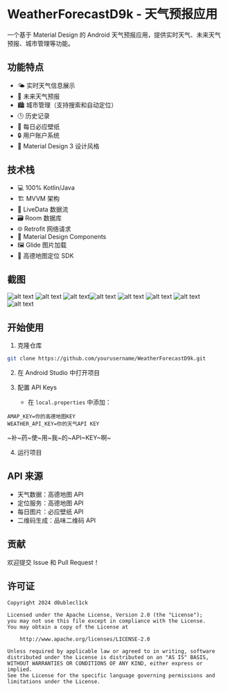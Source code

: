 # WeatherForecastD9k - 天气预报应用

一个基于 Material Design 的 Android 天气预报应用，提供实时天气、未来天气预报、城市管理等功能。

## 功能特点

- 🌤️ 实时天气信息展示
- 📅 未来天气预报
- 🏙️ 城市管理（支持搜索和自动定位）
- 🕒 历史记录
- 🎨 每日必应壁纸
- 🔒 用户账户系统
- 📱 Material Design 3 设计风格

## 技术栈

- 💻 100% Kotlin/Java
- 🏗️ MVVM 架构
- 🔄 LiveData 数据流
- 🗃️ Room 数据库
- 🌐 Retrofit 网络请求
- 🎨 Material Design Components
- 🖼️ Glide 图片加载
- 📍 高德地图定位 SDK

## 截图
![alt text](imgs/register.jpg) ![alt text](imgs/login.jpg) ![alt text](imgs/map.jpg)![alt text](imgs/Weather1.jpg)  ![alt text](imgs/Weather2.jpg) ![alt text](imgs/recommend.jpg) ![alt text](imgs/history.jpg) ![alt text](imgs/setting.jpg)

## 开始使用

1. 克隆仓库
```bash
git clone https://github.com/yourusername/WeatherForecastD9k.git
```

2. 在 Android Studio 中打开项目

3. 配置 API Keys
   - 在 `local.properties` 中添加：
```properties
AMAP_KEY=你的高德地图KEY
WEATHER_API_KEY=你的天气API KEY
```

~补~药~使~用~我~的~API~KEY~啊~

4. 运行项目

## API 来源

- 天气数据：高德地图 API
- 定位服务：高德地图 API
- 每日图片：必应壁纸 API
- 二维码生成：品味二维码 API

## 贡献

欢迎提交 Issue 和 Pull Request！

## 许可证

```
Copyright 2024 d0ublecl1ck

Licensed under the Apache License, Version 2.0 (the "License");
you may not use this file except in compliance with the License.
You may obtain a copy of the License at

    http://www.apache.org/licenses/LICENSE-2.0

Unless required by applicable law or agreed to in writing, software
distributed under the License is distributed on an "AS IS" BASIS,
WITHOUT WARRANTIES OR CONDITIONS OF ANY KIND, either express or implied.
See the License for the specific language governing permissions and
limitations under the License.
```